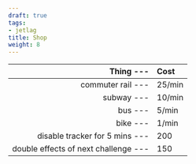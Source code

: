 ```yaml
---
draft: true
tags:
- jetlag
title: Shop
weight: 8
---
```



|                        **Thing ---** | **Cost** |
| -----------------------------------: | :------- |
|                    commuter rail --- | 25/min   |
|                           subway --- | 10/min   |
|                              bus --- | 5/min    |
|                             bike --- | 1/min    |
|       disable tracker for 5 mins --- | 200      |
| double effects of next challenge --- | 150      |
